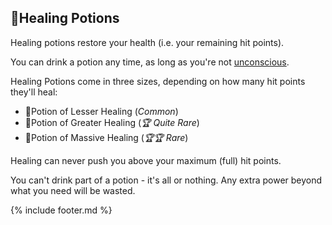 ## 🧪Healing Potions

Healing potions restore your health (i.e. your remaining hit points).

You can drink a potion any time, as long as you're not [unconscious](../../unconscious.md).

Healing Potions come in three sizes, depending on how many hit points they'll heal:
- 🧪Potion of Lesser Healing (_Common_)
- 🧪Potion of Greater Healing (_🏆 Quite Rare_)
- 🧪Potion of Massive Healing (_🏆🏆 Rare_)

Healing can never push you above your maximum (full) hit points. 

You can't drink part of a potion - it's all or nothing. Any extra power beyond what you need will be wasted.

{% include footer.md %}
